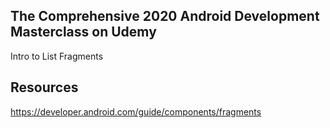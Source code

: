 ## The Comprehensive 2020 Android Development Masterclass on Udemy

Intro to List Fragments


## Resources
https://developer.android.com/guide/components/fragments
